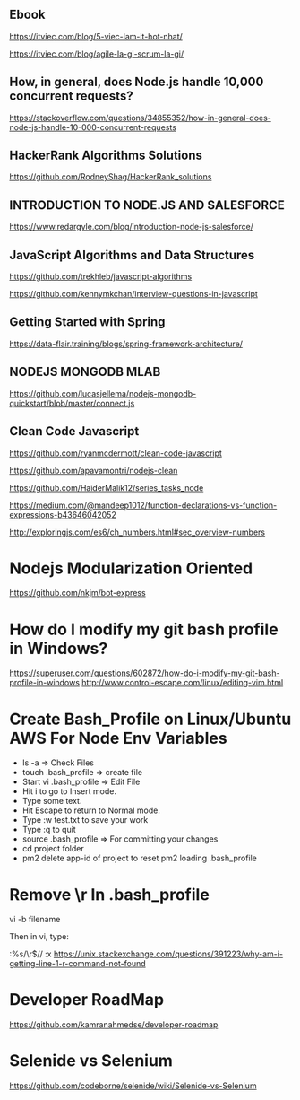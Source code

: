 ## Ebook
https://itviec.com/blog/5-viec-lam-it-hot-nhat/

https://itviec.com/blog/agile-la-gi-scrum-la-gi/

## How, in general, does Node.js handle 10,000 concurrent requests?
https://stackoverflow.com/questions/34855352/how-in-general-does-node-js-handle-10-000-concurrent-requests

## HackerRank Algorithms Solutions
https://github.com/RodneyShag/HackerRank_solutions


## INTRODUCTION TO NODE.JS AND SALESFORCE
https://www.redargyle.com/blog/introduction-node-js-salesforce/

## JavaScript Algorithms and Data Structures
https://github.com/trekhleb/javascript-algorithms

https://github.com/kennymkchan/interview-questions-in-javascript

## Getting Started with Spring
https://data-flair.training/blogs/spring-framework-architecture/

## NODEJS MONGODB MLAB
https://github.com/lucasjellema/nodejs-mongodb-quickstart/blob/master/connect.js

## Clean Code Javascript
https://github.com/ryanmcdermott/clean-code-javascript

https://github.com/apavamontri/nodejs-clean

https://github.com/HaiderMalik12/series_tasks_node

https://medium.com/@mandeep1012/function-declarations-vs-function-expressions-b43646042052

http://exploringjs.com/es6/ch_numbers.html#sec_overview-numbers

# Nodejs Modularization Oriented
https://github.com/nkjm/bot-express

# How do I modify my git bash profile in Windows?
https://superuser.com/questions/602872/how-do-i-modify-my-git-bash-profile-in-windows
http://www.control-escape.com/linux/editing-vim.html

# Create Bash_Profile on Linux/Ubuntu AWS For Node Env Variables
- ls -a => Check Files
- touch .bash_profile => create file
- Start vi .bash_profile => Edit File
- Hit i to go to Insert mode.
- Type some text.
- Hit Escape to return to Normal mode.
- Type :w test.txt to save your work
- Type :q to quit
- source .bash_profile => For committing your changes
- cd project folder 
- pm2 delete app-id of project to reset pm2 loading .bash_profile

# Remove \r In .bash_profile
vi -b filename

Then in vi, type:

:%s/\r$//
:x
https://unix.stackexchange.com/questions/391223/why-am-i-getting-line-1-r-command-not-found

# Developer RoadMap
https://github.com/kamranahmedse/developer-roadmap

# Selenide vs Selenium
https://github.com/codeborne/selenide/wiki/Selenide-vs-Selenium
